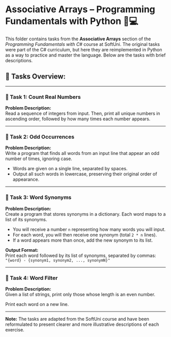 # Associative Arrays – Programming Fundamentals with Python 🧑💻

This folder contains tasks from the **Associative Arrays** section of the _Programming Fundamentals with C#_ course at SoftUni. The original tasks were part of the C# curriculum, but here they are reimplemented in Python as a way to practice and master the language. Below are the tasks with brief descriptions.

## 🔧 Tasks Overview:

---

### 📝 Task 1: Count Real Numbers  
**Problem Description:**  
Read a sequence of integers from input. Then, print all unique numbers in ascending order, followed by how many times each number appears.

---

### 📝 Task 2: Odd Occurrences  
**Problem Description:**  
Write a program that finds all words from an input line that appear an odd number of times, ignoring case.

- Words are given on a single line, separated by spaces.  
- Output all such words in lowercase, preserving their original order of appearance.

---

### 📝 Task 3: Word Synonyms  
**Problem Description:**  
Create a program that stores synonyms in a dictionary. Each word maps to a list of its synonyms.

- You will receive a number `n` representing how many words you will input.  
- For each word, you will then receive one synonym (total `2 * n` lines).  
- If a word appears more than once, add the new synonym to its list.

**Output Format:**  
Print each word followed by its list of synonyms, separated by commas:  
`"{word} - {synonym1, synonym2, ..., synonymN}"`

---

### 📝 Task 4: Word Filter  
**Problem Description:**  
Given a list of strings, print only those whose length is an even number.  

Print each word on a new line.

---

**Note:** The tasks are adapted from the SoftUni course and have been reformulated to present clearer and more illustrative descriptions of each exercise.
